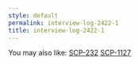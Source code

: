 ```yaml
---
style: default
permalink: interview-log-2422-1
title: interview-log-2422-1
---
```

You may also like:
[SCP-232](http://scp-wiki.net/scp-232)
[SCP-1127](http://scp-wiki.net/scp-1127)